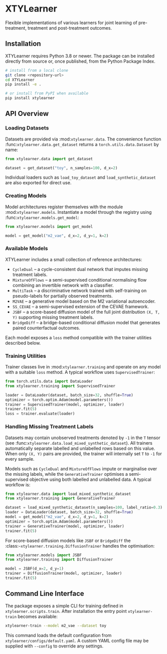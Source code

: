 # XTYLearner

Flexible implementations of various learners for joint learning of pre-treatment,
treatment and post-treatment outcomes.

## Installation

XTYLearner requires Python 3.8 or newer. The package can be installed directly
from source or, once published, from the Python Package Index.

```bash
# install from a local clone
git clone <repository-url>
cd XTYLearner
pip install -e .

# or install from PyPI when available
pip install xtylearner
```

## API Overview

### Loading Datasets

Datasets are provided via :mod:`xtylearner.data`.  The convenience function
:func:`xtylearner.data.get_dataset` returns a ``torch.utils.data.Dataset`` by
name:

```python
from xtylearner.data import get_dataset

dataset = get_dataset("toy", n_samples=100, d_x=2)
```

Individual loaders such as ``load_toy_dataset`` and ``load_synthetic_dataset``
are also exported for direct use.

### Creating Models

Model architectures register themselves with the module
:mod:`xtylearner.models`.  Instantiate a model through the registry using
:func:`xtylearner.models.get_model`:

```python
from xtylearner.models import get_model

model = get_model("m2_vae", d_x=2, d_y=1, k=2)
```

### Available Models

XTYLearner includes a small collection of reference architectures:

- ``CycleDual`` – a cycle-consistent dual network that imputes missing
  treatment labels.
- ``MixtureOfFlows`` – a semi-supervised conditional normalising flow
  combining an invertible network with a classifier.
- ``MultiTask`` – a discriminative network trained with self-training on
  pseudo-labels for partially observed treatments.
- ``M2VAE`` – a generative model based on the M2 variational autoencoder.
- ``SS_CEVAE`` – a semi-supervised extension of the CEVAE framework.
- ``JSBF`` – a score-based diffusion model of the full joint
  distribution ``(X, T, Y)`` supporting missing treatment labels.
- ``BridgeDiff`` – a bridge-based conditional diffusion model that
  generates paired counterfactual outcomes.

Each model exposes a ``loss`` method compatible with the trainer utilities
described below.

### Training Utilities

Trainer classes live in :mod:`xtylearner.training` and operate on any model with
a suitable ``loss`` method.  A typical workflow uses ``SupervisedTrainer``:

```python
from torch.utils.data import DataLoader
from xtylearner.training import SupervisedTrainer

loader = DataLoader(dataset, batch_size=32, shuffle=True)
optimizer = torch.optim.Adam(model.parameters())
trainer = SupervisedTrainer(model, optimizer, loader)
trainer.fit(5)
loss = trainer.evaluate(loader)
```

### Handling Missing Treatment Labels

Datasets may contain unobserved treatments denoted by ``-1`` in the
``T`` tensor (see :func:`xtylearner.data.load_mixed_synthetic_dataset`).
All trainers automatically separate labelled and unlabelled rows based on
this value.  When only ``(X, Y)`` pairs are provided, the trainer will
internally set ``T`` to ``-1`` for every sample.

Models such as ``CycleDual`` and ``MixtureOfFlows`` impute or marginalise over
the missing labels, while the ``GenerativeTrainer`` optimises a
semi-supervised objective using both labelled and unlabelled data.  A typical
workflow is:

```python
from xtylearner.data import load_mixed_synthetic_dataset
from xtylearner.training import GenerativeTrainer

dataset = load_mixed_synthetic_dataset(n_samples=100, label_ratio=0.3)
loader = DataLoader(dataset, batch_size=32, shuffle=True)
model = get_model("m2_vae", d_x=2, d_y=1, k=2)
optimizer = torch.optim.Adam(model.parameters())
trainer = GenerativeTrainer(model, optimizer, loader)
trainer.fit(5)
```

For score-based diffusion models like ``JSBF`` or ``BridgeDiff`` the
:class:`~xtylearner.training.DiffusionTrainer` handles the optimisation:

```python
from xtylearner.models import JSBF
from xtylearner.training import DiffusionTrainer

model = JSBF(d_x=2, d_y=1)
trainer = DiffusionTrainer(model, optimizer, loader)
trainer.fit(5)
```

## Command Line Interface

The package exposes a simple CLI for training defined in
``xtylearner.scripts.train``.  After installation the entry point
``xtylearner-train`` becomes available:

```bash
xtylearner-train --model m2_vae --dataset toy
```

This command loads the default configuration from
``xtylearner/configs/default.yaml``.  A custom YAML config file may be supplied
with ``--config`` to override any settings.
